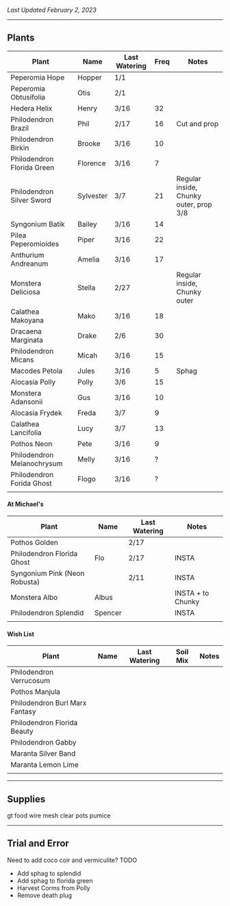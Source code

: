 *Last Updated February 2, 2023*

---

## Plants

| Plant                      | Name      | Last Watering | Freq | Notes                                  |
| -------------------------- | --------- | ------------- | ---- | -------------------------------------- |
| Peperomia Hope             | Hopper    | 1/1           |      |                                        |
| Peperomia Obtusifolia      | Otis      | 2/1           |      |                                        |
| Hedera Helix               | Henry     | 3/16          | 32   |                                        |
| Philodendron Brazil        | Phil      | 2/17          | 16   | Cut and prop                           |
| Philodendron Birkin        | Brooke    | 3/16          | 10   |                                        |
| Philodendron Florida Green | Florence  | 3/16          | 7    |                                        |
| Philodendron Silver Sword  | Sylvester | 3/7           | 21   | Regular inside, Chunky outer, prop 3/8 |
| Syngonium Batik            | Bailey    | 3/16          | 14   |                                        |
| Pilea Peperomioides        | Piper     | 3/16          | 22   |                                        |
| Anthurium Andreanum        | Amelia    | 3/16          | 17   |                                        |
| Monstera Deliciosa         | Stella    | 2/27          |      | Regular inside, Chunky outer           |
| Calathea Makoyana          | Mako      | 3/16          | 18   |                                        |
| Dracaena Marginata         | Drake     | 2/6           | 30   |                                        |
| Philodendron Micans        | Micah     | 3/16          | 15   |                                        |
| Macodes Petola             | Jules     | 3/16          | 5    | Sphag                                  |
| Alocasia Polly             | Polly     | 3/6           | 15   |                                        |
| Monstera Adansonii         | Gus       | 3/16          | 10   |                                        |
| Alocasia Frydek            | Freda     | 3/7           | 9    |                                        |
| Calathea Lancifolia        | Lucy      | 3/7           | 13   |                                        |
| Pothos Neon                | Pete      | 3/16          | 9    |                                        |
| Philodendron Melanochrysum | Melly     | 3/16          | ?    |                                        |
| Philodendron Forida Ghost  | Flogo     | 3/16          | ?    |                                        |
|                            |           |               |      |                                        |


#### At Michael's

| Plant                         | Name    | Last Watering | Notes             |
| ----------------------------- | ------- | ------------- | ----------------- |
| Pothos Golden                 |         | 2/17          |                   |
| Philodendron Florida Ghost    | Flo     | 2/17          | INSTA             |
| Syngonium Pink (Neon Robusta) |         | 2/11          | INSTA             |
| Monstera Albo                 | Albus   |               | INSTA + to Chunky |
| Philodendron Splendid         | Spencer |               | INSTA             |
|                               |         |               |                   |

#### Wish List

| Plant                          | Name | Last Watering | Soil Mix | Notes |
| ------------------------------ | ---- | ------------- | -------- | ----- |
| Philodendron Verrucosum        |      |               |          |       |
| Pothos Manjula                 |      |               |          |       |
| Philodendron Burl Marx Fantasy |      |               |          |       |
| Philodendron Florida Beauty    |      |               |          |       |
| Philodendron Gabby             |      |               |          |       |
| Maranta Silver Band            |      |               |          |       |
| Maranta Lemon Lime             |      |               |          |       |
|                                |      |               |          |       |



---

## Supplies

gt food
wire mesh
clear pots
pumice

---

## Trial and Error

Need to add coco coir and vermiculite?
TODO
- Add sphag to splendid
- Add sphag to florida green
- Harvest Corms from Polly
- Remove death plug

